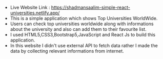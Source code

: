 * Live Website Link : https://shadmansaalim-simple-react-universities.netlify.app/
* This is a simple application which shows Top Universities WorldWide.
* Users can check top universities worldwide along with informations about the university and also can add them to their favourite list.
* I used HTML5,CSS3,Bootstrap5,JavaScript and React Js to build this application.
* In this website I didn't use external API to fetch data rather I made the data by collecting relevant informations from internet.
